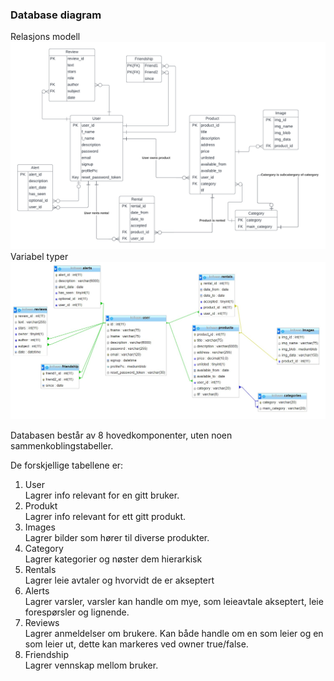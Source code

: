 ### Database diagram
Relasjons modell
![database_boco](uploads/42fc266791fd3b44bffce38b409edfb3/database_boco.png)
Variabel typer
![Skjermbilde_2022-05-12_102745](uploads/35d4b98a98605f43de2b23270dbbbb84/Skjermbilde_2022-05-12_102745.jpg)

Databasen består av 8 hovedkomponenter, uten noen sammenkoblingstabeller.

De forskjellige tabellene er:
1. User  
  Lagrer info relevant for en gitt bruker.
2. Produkt  
  Lagrer info relevant for ett gitt produkt.
3. Images  
  Lagrer bilder som hører til diverse produkter. 
4. Category  
  Lagrer kategorier og nøster dem hierarkisk
5. Rentals  
  Lagrer leie avtaler og hvorvidt de er akseptert
6. Alerts  
  Lagrer varsler, varsler kan handle om mye, som leieavtale akseptert, leie forespørsler og lignende.
7. Reviews  
  Lagrer anmeldelser om brukere. Kan både handle om en som leier og en som leier ut, dette kan markeres ved owner true/false.
8. Friendship  
  Lagrer vennskap mellom bruker. 
  